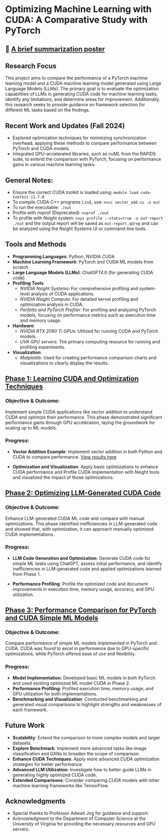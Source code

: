 # Optimizing Machine Learning with CUDA: A Comparative Study with PyTorch 

## 📝 [A brief summarization poster](https://drive.google.com/file/d/1DgrHPqi_ic-62I6c6JHDk_6YCY23tq-9/view?usp=sharing)

## Research Focus

This project aims to compare the performance of a PyTorch machine learning model and a CUDA machine learning model generated using Large Language Models (LLMs). The primary goal is to evaluate the optimization capabilities of LLMs in generating CUDA code for machine learning tasks, identify any limitations, and determine areas for improvement. Additionally, this research seeks to provide guidance on framework selection for different ML tasks based on the findings.

## Recent Work and Updates (Fall 2024)
- Explored optimization techniques for minimizing synchronization overhead, applying these methods to compare performance between PyTorch and CUDA models.
- Integrated GPU-accelerated libraries, such as cuML from the RAPIDS suite, to extend the comparison with PyTorch, focusing on performance gains in various machine learning tasks.

## General Notes:
- Ensure the correct CUDA toolkit is loaded using: `module load cuda-toolkit-11.7.0`
- To compile CUDA C++ programs (.cu), use: `nvcc vector_add.cu -o out`
- To run the executable: `./out` 
- Profile with nvprof (Deprecated): `nvprof ./out`
- To profile with Nsight system: `nsys profile --stats=true -o out-report ./out` and the output report will be saved as `out-report.qdrep` and can be analyzed using the Nsight Systems UI or command-line tools.

## Tools and Methods

- **Programming Languages**: Python, NVIDIA CUDA
- **Machine Learning Framework**: PyTorch and CUDA ML models from scratch
- **Large Language Models (LLMs)**: ChatGPT4.0 (for generating CUDA code)
- **Profiling Tools**: 
  - *NVIDIA Nsight Systems*: For comprehensive profiling and system-level analysis of CUDA applications.
  - *NVIDIA Nsight Compute*: For detailed kernel profiling and optimization analysis in CUDA.
  - *Perfetto and PyTorch Profiler*: For profiling and analyzing PyTorch models, focusing on performance metrics such as execution time and memory usage.
- **Hardware**: 
  - *NVIDIA RTX 2080 Ti GPUs*: Utilized for running CUDA and PyTorch models.
  - *UVA GPU servers*: The primary computing resource for running and profiling experiments.
- **Visualization**:
  - *Matplotlib*: Used for creating performance comparison charts and visualizations to clearly display the results.

## [Phase 1: Learning CUDA and Optimization Techniques](./vector-add-optimization)

### Objective & Outcome:
Implement simple CUDA applications like vector addition to understand CUDA and optimize their performance. This phase demonstrated significant performance gains through GPU acceleration, laying the groundwork for scaling up to ML models.

### Progress:
- **Vector Addition Example**: Implement vector addition in both Python and CUDA to compare performance. [View results here](./simple-vector-add)
  
- **Optimization and Visualization**: Apply basic optimizations to enhance CUDA performance and Profile CUDA implementation with Nsight tools and visualized the impact of those optimizations.

## [Phase 2: Optimizing LLM-Generated CUDA Code](./cuda-ml-optimized/)

### Objective & Outcome:
Enhance LLM-generated CUDA ML code and compare with manual optimizations. This phase identified inefficiencies in LLM-generated code and showed that, with optimization, it can approach manually optimized CUDA implementations.

### Progress:
- **LLM Code Generation and Optimization**: Generate CUDA code for simple ML tasks using ChatGPT, assess initial performance, and identify inefficiencies in LLM-generated code and applied optimizations learned from Phase 1.

- **Performance Profiling**: Profile the optimized code and document improvements in execution time, memory usage, accuracy, and GPU utilization.

## [Phase 3: Performance Comparison for PyTorch and CUDA Simple ML Models](./cuda-pytorch-comparison/)

### Objective & Outcome:
Compare performance of simple ML models implemented in PyTorch and CUDA. CUDA was found to excel in performance due to GPU-specific optimizations, while PyTorch offered ease of use and flexibility.

### Progress:
- **Model Implementation**: Developed basic ML models in both PyTorch and used existing optimized ML model CUDA in Phase 2.
- **Performance Profiling**: Profiled execution time, memory usage, and GPU utilization for both implementations.
- **Benchmarking and Visualization**: Conducted benchmarking and generated visual comparisons to highlight strengths and weaknesses of each framework.

## Future Work

- **Scalability**: Extend the comparison to more complex models and larger datasets.
- **Explore Benchmark**: Implement more advanced tasks like image classification and GANs to broaden the scope of comparison.
- **Enhance CUDA Techniques**: Apply more advanced CUDA optimization strategies for better performance.
- **Advanced LLM Utilization**: Investigate how to better guide LLMs in generating highly optimized CUDA code.
- **Extended Comparisons**: Consider comparing CUDA models with other machine learning frameworks like TensorFlow.

## Acknowledgments

- Special thanks to Professor Adwait Jog for guidance and support.
- Acknowledgment to the Department of Computer Science at the University of Virginia for providing the necessary resources and GPU servers.
